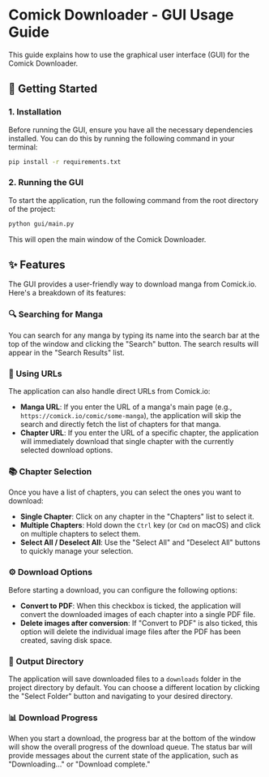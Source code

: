 # Comick Downloader - GUI Usage Guide

This guide explains how to use the graphical user interface (GUI) for the Comick Downloader.

## 🚀 Getting Started

### 1. Installation

Before running the GUI, ensure you have all the necessary dependencies installed. You can do this by running the following command in your terminal:

```bash
pip install -r requirements.txt
```

### 2. Running the GUI

To start the application, run the following command from the root directory of the project:

```bash
python gui/main.py
```

This will open the main window of the Comick Downloader.

## ✨ Features

The GUI provides a user-friendly way to download manga from Comick.io. Here's a breakdown of its features:

### 🔍 Searching for Manga

You can search for any manga by typing its name into the search bar at the top of the window and clicking the "Search" button. The search results will appear in the "Search Results" list.

### 🔗 Using URLs

The application can also handle direct URLs from Comick.io:

- **Manga URL**: If you enter the URL of a manga's main page (e.g., `https://comick.io/comic/some-manga`), the application will skip the search and directly fetch the list of chapters for that manga.
- **Chapter URL**: If you enter the URL of a specific chapter, the application will immediately download that single chapter with the currently selected download options.

### 📚 Chapter Selection

Once you have a list of chapters, you can select the ones you want to download:

- **Single Chapter**: Click on any chapter in the "Chapters" list to select it.
- **Multiple Chapters**: Hold down the `Ctrl` key (or `Cmd` on macOS) and click on multiple chapters to select them.
- **Select All / Deselect All**: Use the "Select All" and "Deselect All" buttons to quickly manage your selection.

### ⚙️ Download Options

Before starting a download, you can configure the following options:

- **Convert to PDF**: When this checkbox is ticked, the application will convert the downloaded images of each chapter into a single PDF file.
- **Delete images after conversion**: If "Convert to PDF" is also ticked, this option will delete the individual image files after the PDF has been created, saving disk space.

### 📂 Output Directory

The application will save downloaded files to a `downloads` folder in the project directory by default. You can choose a different location by clicking the "Select Folder" button and navigating to your desired directory.

### 📊 Download Progress

When you start a download, the progress bar at the bottom of the window will show the overall progress of the download queue. The status bar will provide messages about the current state of the application, such as "Downloading..." or "Download complete."

